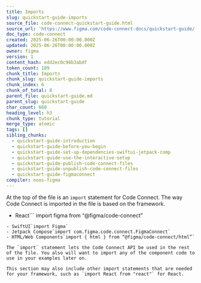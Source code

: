 ```yaml
---
title: Imports
slug: quickstart-guide-imports
source_file: code-connect-quickstart-guide.html
source_url: 'https://www.figma.com/code-connect-docs/quickstart-guide/'
doc_type: code-connect
created: 2025-06-26T00:00:00.000Z
updated: 2025-06-26T00:00:00.000Z
owner: figma
version: 1
content_hash: edd2ec0c96b3abdf
token_count: 189
chunk_title: Imports
chunk_slug: quickstart-guide-imports
chunk_index: 6
chunk_of_total: 8
parent_file: quickstart-guide.md
parent_slug: quickstart-guide
char_count: 660
heading_level: h3
chunk_type: tutorial
merge_type: atomic
tags: []
sibling_chunks:
  - quickstart-guide-introduction
  - quickstart-guide-before-you-begin
  - quickstart-guide-set-up-dependencies-swiftui-jetpack-comp
  - quickstart-guide-use-the-interactive-setup
  - quickstart-guide-publish-code-connect-files
  - quickstart-guide-unpublish-code-connect-files
  - quickstart-guide-figmaconnect
compiler: noos-figma
---
```


At the top of the file is an `import` statement for Code Connect. The way Code Connect is imported in the file is based on the framework.

- React```
import figma from “@figma/code-connect”
```
- SwiftUI`import Figma`
- Jetpack Compose`import com.figma.code.connect.FigmaConnect`
- HTML/Web Components`import { html } from “@figma/code-connect/html”`

The `import` statement lets the Code Connect API be used in the rest of the file. You also will want to import any of the component code to use in your examples later on.

This section may also include other import statements that are needed for your framework, such as `import React from "react"` for React.
